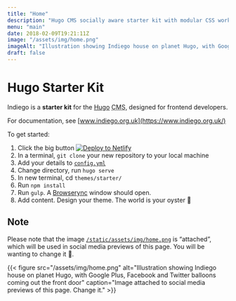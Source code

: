 ```yaml
---
title: "Home"
description: "Hugo CMS socially aware starter kit with modular CSS workflow"
menu: "main"
date: 2018-02-09T19:21:11Z
image: "/assets/img/home.png"
imageAlt: "Illustration showing Indiego house on planet Hugo, with Google Plus, Facebook and Twitter balloons coming out the front door"
draft: false
---
```


# Hugo Starter Kit

Indiego is a **starter kit** for the [Hugo](https://gohugo.io/) <abbr title="Content Management System">CMS</abbr>, designed for frontend developers. 

For documentation, see [www.indiego.org.uk](https://www.indiego.org.uk/)

To get started:

1. Click the big button [![Deploy to Netlify](https://www.netlify.com/img/deploy/button.svg)](https://app.netlify.com/start/deploy?repository=https://github.com/growdigital/indiego)
2. In a terminal, `git clone` your new repository to your local machine
3. Add your details to [`config.yml`](https://github.com/growdigital/indiego/blob/master/config.yml)
4. Change directory, run `hugo serve`
5. In new terminal, cd `themes/starter/`
6. Run `npm install` 
7. Run `gulp`. A [Browserync](https://www.browsersync.io/) window should open.
8. Add content. Design your theme. The world is your oyster 🐚

## Note

Please note that the image [`/static/assets/img/home.png`](https://github.com/growdigital/indiego/blob/master/static/assets/img/home.png) is “attached”, which will be used in social media previews of this page. You will be wanting to change it 🙂.

{{< figure src="/assets/img/home.png" alt="Illustration showing Indiego house on planet Hugo, with Google Plus, Facebook and Twitter balloons coming out the front door" caption="Image attached to social media previews of this page. Change it." >}}


